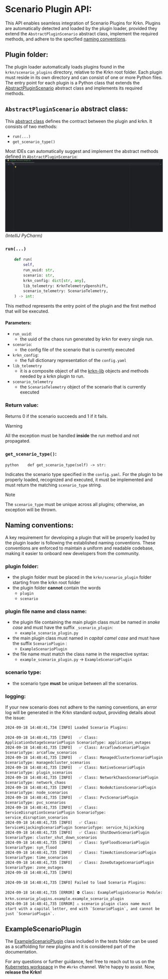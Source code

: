 # Scenario Plugin API:

This API enables seamless integration of Scenario Plugins for Krkn. Plugins are automatically 
detected and loaded by the plugin loader, provided they extend the `AbstractPluginScenario` 
abstract class, implement the required methods, and adhere to the specified [naming conventions](#naming-conventions).

## Plugin folder:

The plugin loader automatically loads plugins found in the `krkn/scenario_plugins` directory, 
relative to the Krkn root folder. Each plugin must reside in its own directory and can consist 
of one or more Python files. The entry point for each plugin is a Python class that extends the 
[AbstractPluginScenario](../krkn/scenario_plugins/abstract_scenario_plugin.py) abstract class and implements its required methods.

## `AbstractPluginScenario` abstract class:

This [abstract class](../krkn/scenario_plugins/abstract_scenario_plugin.py) defines the contract between the plugin and krkn.
It consists of two methods:
- `run(...)`
- `get_scenario_type()`

Most IDEs can automatically suggest and implement the abstract methods defined in `AbstractPluginScenario`:
![pycharm](scenario_plugin_pycharm.gif)
_(IntelliJ PyCharm)_

### `run(...)`

```python
    def run(
        self,
        run_uuid: str,
        scenario: str,
        krkn_config: dict[str, any],
        lib_telemetry: KrknTelemetryOpenshift,
        scenario_telemetry: ScenarioTelemetry,
    ) -> int:

```

This method represents the entry point of the plugin and the first method 
that will be executed.
#### Parameters:

- `run_uuid`:
  - the uuid of the chaos run generated by krkn for every single run.
- `scenario`:
  - the config file of the scenario that is currently executed
- `krkn_config`:
  - the full dictionary representation of the `config.yaml`
- `lib_telemetry`
  - it is a composite object of all the [krkn-lib](https://krkn-chaos.github.io/krkn-lib-docs/modules.html) objects and methods needed by a krkn plugin to run.
- `scenario_telemetry`
  - the `ScenarioTelemetry` object of the scenario that is currently executed
 
### Return value:
Returns 0 if the scenario succeeds and 1 if it fails.
> [!WARNING]
> All the exception must be handled __inside__ the run method and not propagated.

### `get_scenario_type()`:

```python    def get_scenario_type(self) -> str:```

Indicates the scenario type specified in the `config.yaml`. For the plugin to be properly
loaded, recognized and executed, it must be implemented and must return the matching `scenario_type` string.

> [!Note]  
> The `scenario_type` must be unique across all plugins; otherwise, an exception will be thrown.

## Naming conventions:
A key requirement for developing a plugin that will be properly loaded 
by the plugin loader is following the established naming conventions. 
These conventions are enforced to maintain a uniform and readable codebase, 
making it easier to onboard new developers from the community.

### plugin folder:
- the plugin folder must be placed in the `krkn/scenario_plugin` folder starting from the krkn root folder
- the plugin folder __cannot__ contain the words
  - `plugin`
  - `scenario`
### plugin file name and class name:
- the plugin file containing the main plugin class must be named in _snake case_ and must have the suffix `_scenario_plugin`: 
  - `example_scenario_plugin.py`
- the main plugin class must named in _capital camel case_ and must have the suffix `ScenarioPlugin` : 
  - `ExampleScenarioPlugin`
- the file name must match the class name in the respective syntax:
  - `example_scenario_plugin.py` -> `ExampleScenarioPlugin`

### scenario type:
- the scenario type __must__ be unique between all the scenarios.

### logging:
If your new scenario does not adhere to the naming conventions, an error log will be generated in the Krkn standard output,
providing details about the issue:

```commandline
2024-09-18 14:48:41,734 [INFO] Loaded Scenario Plugins:

2024-09-18 14:48:41,735 [INFO]   ✅ Class: ApplicationOutageScenarioPlugin ScenarioType: application_outages
2024-09-18 14:48:41,735 [INFO]   ✅ Class: ArcaflowScenarioPlugin ScenarioType: arcaflow_scenarios
2024-09-18 14:48:41,735 [INFO]   ✅ Class: ManagedClusterScenarioPlugin ScenarioType: managedcluster_scenarios
2024-09-18 14:48:41,735 [INFO]   ✅ Class: NativeScenarioPlugin ScenarioType: plugin_scenarios
2024-09-18 14:48:41,735 [INFO]   ✅ Class: NetworkChaosScenarioPlugin ScenarioType: network_chaos
2024-09-18 14:48:41,735 [INFO]   ✅ Class: NodeActionsScenarioPlugin ScenarioType: node_scenarios
2024-09-18 14:48:41,735 [INFO]   ✅ Class: PvcScenarioPlugin ScenarioType: pvc_scenarios
2024-09-18 14:48:41,735 [INFO]   ✅ Class: ServiceDisruptionScenarioPlugin ScenarioType: service_disruption_scenarios
2024-09-18 14:48:41,735 [INFO]   ✅ Class: ServiceHijackingScenarioPlugin ScenarioType: service_hijacking
2024-09-18 14:48:41,735 [INFO]   ✅ Class: ShutDownScenarioPlugin ScenarioType: cluster_shut_down_scenarios
2024-09-18 14:48:41,735 [INFO]   ✅ Class: SynFloodScenarioPlugin ScenarioType: syn_flood
2024-09-18 14:48:41,735 [INFO]   ✅ Class: TimeActionsScenarioPlugin ScenarioType: time_scenarios
2024-09-18 14:48:41,735 [INFO]   ✅ Class: ZoneOutageScenarioPlugin ScenarioType: zone_outages
2024-09-18 14:48:41,735 [INFO] 

2024-09-18 14:48:41,735 [INFO] Failed to load Scenario Plugins:

2024-09-18 14:48:41,735 [ERROR] ⛔ Class: ExamplePluginScenario Module: krkn.scenario_plugins.example.example_scenario_plugin
2024-09-18 14:48:41,735 [ERROR] ⚠️ scenario plugin class name must start with a capital letter, end with `ScenarioPlugin`, and cannot be just `ScenarioPlugin`.
```

## ExampleScenarioPlugin
The [ExampleScenarioPlugin](../krkn/tests/test_plugins/example_scenario_plugin.py) class included in the tests folder can be used as a scaffolding for new plugins and it is considered
part of the documentation.

For any questions or further guidance, feel free to reach out to us on the 
[Kubernetes workspace](https://kubernetes.slack.com/) in the `#krkn` channel. 
We’re happy to assist. Now, __release the Krkn!__

